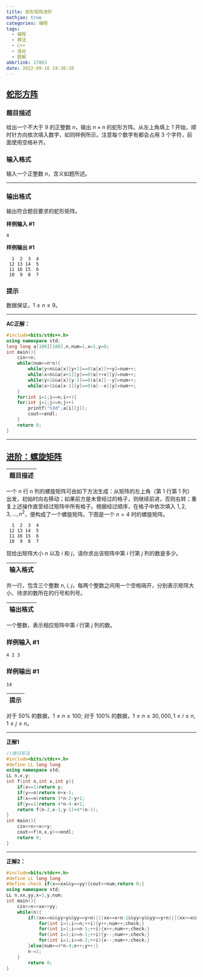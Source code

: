 ```yaml
---
title: 蛇形矩阵进阶
mathjax: true
categories: 编程
tags:
  - 编程
  - 算法
  - C++
  - 洛谷
  - 题解
abbrlink: 17063
date: 2022-09-16 19:38:28
---
```

## [蛇形方阵](https://www.luogu.com.cn/problem/P5731)

### 题目描述  

给出一个不大于 $9$ 的正整数 $n$，输出 $n\times n$ 的蛇形方阵。从左上角填上 $1$ 开始，顺时针方向依次填入数字，如同样例所示。注意每个数字有都会占用 $3$ 个字符，前面使用空格补齐。

### 输入格式
 
输入一个正整数 $n$，含义如题所述。 

***
### 输出格式  
 
输出符合题目要求的蛇形矩阵。

**样例输入 #1**
```
4
```

**样例输出 #1**
```
  1  2  3  4
 12 13 14  5
 11 16 15  6
 10  9  8  7
```

### 提示

数据保证，$1 \leq n \leq 9$。
***
**AC正解：**
```cpp
#include<bits/stdc++.h>
using namespace std;
long long a[100][100],n,num=1,x=1,y=0;
int main(){
	cin>>n;
	while(num<=n*n){
		while(y<n&&a[x][y+1]==0)a[x][++y]=num++;
		while(x<n&&a[x+1][y]==0)a[++x][y]=num++;
		while(y>1&&a[x][y-1]==0)a[x][--y]=num++;
		while(x>1&&a[x-1][y]==0)a[--x][y]=num++;
	}
	for(int i=1;i<=n;i++){
	for(int j=1;j<=n;j++)
		printf("%3d",a[i][j]);
		cout<<endl;	
	}
	return 0;
}
```
***
## [进阶：螺旋矩阵](https://www.luogu.com.cn/problem/P2239)

|题目描述|
|:--|
一个 $n$ 行 $n$ 列的螺旋矩阵可由如下方法生成：从矩阵的左上角（第 $1$ 行第 $1$ 列）出发，初始时向右移动；如果前方是未曾经过的格子，则继续前进，否则右转；重复上述操作直至经过矩阵中所有格子。根据经过顺序，在格子中依次填入 $1, 2, 3, ... , n^2$，便构成了一个螺旋矩阵。下图是一个 $n = 4$ 时的螺旋矩阵。
```
  1  2  3  4
 12 13 14  5
 11 16 15  6
 10  9  8  7
```
现给出矩阵大小 $n$ 以及 $i$ 和 $j$，请你求出该矩阵中第 $i$ 行第 $j$ 列的数是多少。

|输入格式|
|:--|
共一行，包含三个整数 $n$, $i$, $j$，每两个整数之间用一个空格隔开，分别表示矩阵大小、待求的数所在的行号和列号。

|输出格式|
|:--|
一个整数，表示相应矩阵中第 $i$ 行第 $j$ 列的数。


### 样例输入 #1

```
4 2 3
```

### 样例输出 #1

```
14
```

|提示|
|:--|
对于 $50\%$ 的数据，$1 \leqslant n \leqslant 100$;
对于 $100\%$ 的数据，$1 \leqslant n \leqslant 30,000,1 \leqslant i \leqslant n,1 \leqslant j \leqslant n$。
***
**正解1**
```cpp
//递归写法
#include<bits/stdc++.h>
#define LL long long
using namespace std;
LL n,x,y;
int f(int n,int x,int y){
    if(x==1)return y;
    if(y==n)return n+x-1;
    if(x==n)return 3*n-2-y+1;
    if(y==1)return 4*n-4-x+2;
    return f(n-2,x-1,y-1)+4*(n-1);
}
int main(){
    cin>>n>>x>>y;
    cout<<f(n,x,y)<<endl;
    return 0;
}
```
***
**正解2：**
```cpp
#include<bits/stdc++.h>
#define LL long long
#define check if(x==xx&&y==yy){cout<<num;return 0;}
using namespace std;
LL n,xx,yy,x=1,y,num;
int main(){
    cin>>n>>xx>>yy;
    while(n){
        if((xx==x&&yy>y&&yy<=y+n)||(xx==x+n-1&&yy>y&&yy<=y+n)||(xx>=x&&xx<=x+n-1&&yy==y+1)||(xx>=x&&xx<=x+n-1&&yy==y+n)){
            for(int i=1;i<=n;++i){y++;num++;check;}
            for(int i=1;i<=n-1;++i){x++;num++;check;}
            for(int i=1;i<=n-1;++i){y--;num++;check;}
            for(int i=1;i<=n-2;++i){x--;num++;check;}
        }else{num+=4*n-4;x++;y++;}
        n-=2;
    }
        return 0;
}
```
